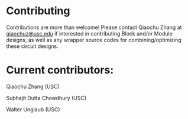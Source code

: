 # Contributing

Contributions are more than welcome! Please contact Qiaochu Zhang at <qiaochuz@usc.edu> if interested in contributing Block and/or Module designs, as well as any wrapper source codes for combining/optimizing these circuit designs.

# Current contributors:
Qiaochu Zhang (USC)

Subhajit Dutta Chowdhury (USC)

Walter Unglaub (USC)

